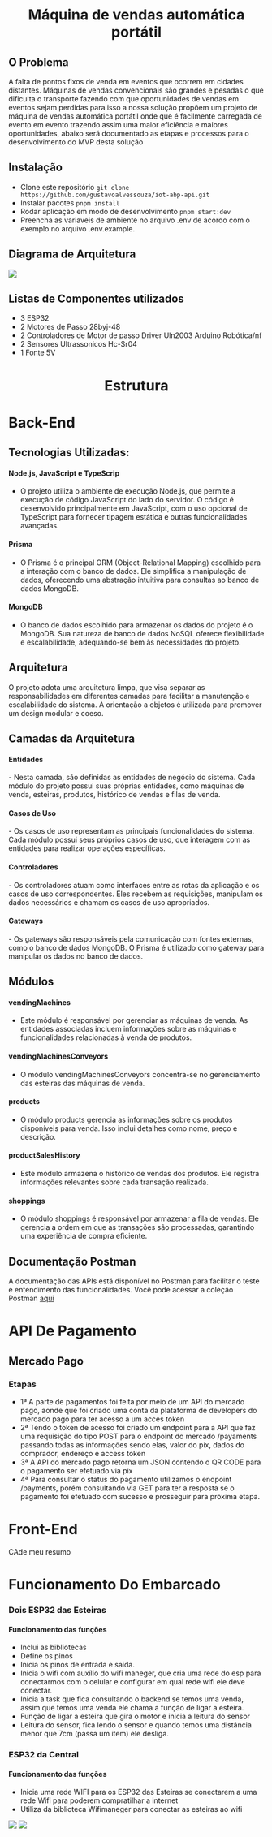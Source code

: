 <div align="center">
    
<h1>Máquina de vendas automática portátil</h1>

</div>

<h2>O Problema</h2>

A falta de pontos fixos de venda em eventos que ocorrem em cidades distantes.
Máquinas de vendas convencionais são grandes e pesadas o que dificulta o transporte fazendo com que oportunidades de vendas em eventos  sejam perdidas para isso a nossa solução propõem um projeto de máquina de vendas automática portátil onde que é facilmente carregada de evento em evento trazendo assim uma maior eficiência e maiores oportunidades, abaixo será documentado as etapas e processos para o desenvolvimento do MVP desta solução

## Instalação
- Clone este repositório ```git clone https://github.com/gustavoalvessouza/iot-abp-api.git```
- Instalar pacotes ```pnpm install```
- Rodar aplicação em modo de desenvolvimento ```pnpm start:dev```
- Preencha as variaveis de ambiente no arquivo .env de acordo com o exemplo no arquivo .env.example.
  
<div>
<h2>Diagrama de Arquitetura</h2>
<img src="./imgs/DiagramArq.png">
</div>

<h2> Listas de Componentes utilizados </h2>

- 3 ESP32
- 2 Motores de Passo 28byj-48
- 2 Controladores de Motor de passo Driver Uln2003 Arduino Robótica/nf
- 2 Sensores Ultrassonicos Hc-Sr04
- 1 Fonte 5V
  
<div align="center">
<h1>Estrutura</h1>
</div>

<h1>Back-End</h1>

<div>
    <h2>Tecnologias Utilizadas:</h3>
    
#### Node.js, JavaScript e TypeScrip
- O projeto utiliza o ambiente de execução Node.js, que permite a execução de código JavaScript do lado do servidor. O código é desenvolvido principalmente em JavaScript, com o uso opcional de TypeScript para fornecer tipagem estática e outras funcionalidades avançadas.
#### Prisma
- O Prisma é o principal ORM (Object-Relational Mapping) escolhido para a interação com o banco de dados. Ele simplifica a manipulação de dados, oferecendo uma abstração intuitiva para consultas ao banco de dados MongoDB.
#### MongoDB
- O banco de dados escolhido para armazenar os dados do projeto é o MongoDB. Sua natureza de banco de dados NoSQL oferece flexibilidade e escalabilidade, adequando-se bem às necessidades do projeto.

</div>
<div>
    
<h2>Arquitetura</h3>

O projeto adota uma arquitetura limpa, que visa separar as responsabilidades em diferentes camadas para facilitar a manutenção e escalabilidade do sistema. A orientação a objetos é utilizada para promover um design modular e coeso.
</div>
<div>
<h2>Camadas da Arquitetura</h3>
<div><h4>Entidades</h4>
- Nesta camada, são definidas as entidades de negócio do sistema. Cada módulo do projeto possui suas próprias entidades, como máquinas de venda, esteiras, produtos, histórico de vendas e filas de venda.
</div>
<div><h4>Casos de Uso</h4>
- Os casos de uso representam as principais funcionalidades do sistema. Cada módulo possui seus próprios casos de uso, que interagem com as entidades para realizar operações específicas.
</div>
<div><h4>Controladores</h4>
- Os controladores atuam como interfaces entre as rotas da aplicação e os casos de uso correspondentes. Eles recebem as requisições, manipulam os dados necessários e chamam os casos de uso apropriados.
</div>
<div><h4>Gateways</h4>
- Os gateways são responsáveis pela comunicação com fontes externas, como o banco de dados MongoDB. O Prisma é utilizado como gateway para manipular os dados no banco de dados.
</div>
    
## Módulos
 
#### vendingMachines
- Este módulo é responsável por gerenciar as máquinas de venda. As entidades associadas incluem informações sobre as máquinas e funcionalidades relacionadas à venda de produtos.

#### vendingMachinesConveyors
- O módulo vendingMachinesConveyors concentra-se no gerenciamento das esteiras das máquinas de venda.

#### products
- O módulo products gerencia as informações sobre os produtos disponíveis para venda. Isso inclui detalhes como nome, preço e descrição.

#### productSalesHistory
- Este módulo armazena o histórico de vendas dos produtos. Ele registra informações relevantes sobre cada transação realizada.

#### shoppings
- O módulo shoppings é responsável por armazenar a fila de vendas. Ele gerencia a ordem em que as transações são processadas, garantindo uma experiência de compra eficiente.


## Documentação Postman

A documentação das APIs está disponível no Postman para facilitar o teste e entendimento das funcionalidades. Você pode acessar a coleção Postman <a class="sc-fznMAR bdDlXZ markdown-link" href="https://documenter.getpostman.com/view/19858191/2s9YXiYLxg" target="_blank" rel="noreferrer noopener nofollow"><span>aqui</span></a>
<div>
    
# API De Pagamento
## Mercado Pago

### Etapas
- 1ª A parte de pagamentos foi feita por meio de um API do mercado pago, aonde que foi criado uma conta da plataforma de developers do mercado pago para ter acesso a um acces token
- 2ª Tendo o token de acesso foi criado um endpoint para a API que faz uma requisição do tipo POST para o endpoint do mercado /payaments passando todas as informações sendo elas, valor do pix, dados do comprador, endereço e access token
- 3ª A API do mercado pago retorna um JSON contendo o QR CODE para o pagamento ser efetuado via pix
- 4ª Para consultar o status do pagamento utilizamos o endpoint /payments, porém consultando via GET para ter a resposta se o pagamento foi efetuado com sucesso e prosseguir para próxima etapa.
</div>

# Front-End

CAde meu resumo


# Funcionamento Do Embarcado

### Dois ESP32 das Esteiras
#### Funcionamento das funções
- Inclui as bibliotecas
- Define os pinos
- Inicia os pinos de entrada e saída.
- Inicia o wifi com auxílio do wifi maneger, que cria uma rede do esp para conectarmos com o celular e configurar em qual rede wifi ele deve conectar.
- Inicia a task que fica consultando o backend se temos uma venda, assim que temos uma venda ele chama a função de ligar a esteira.
- Função de ligar a esteira que gira o motor e inicia a leitura do sensor
- Leitura do sensor, fica lendo o sensor e quando temos uma distância menor que 7cm (passa um item) ele desliga.

### ESP32 da Central
#### Funcionamento das funções
- Inicia uma rede WIFI para os ESP32 das Esteiras se conectarem a uma rede Wifi para poderem compratilhar a internet
- Utiliza da biblioteca Wifimaneger para conectar as esteiras ao wifi
<img src="./imgs/ImagemWifiManeger.png">
<img src="./imgs/ImagemWifiManeger2.png">
